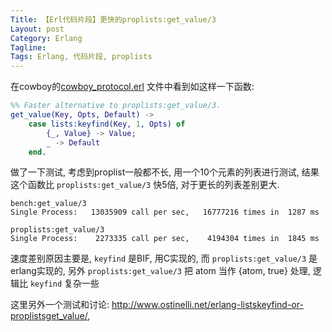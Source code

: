 ```yaml
---
Title: 【Erl代码片段】更快的proplists:get_value/3
Layout: post
Category: Erlang
Tagline: 
Tags: Erlang, 代码片段, proplists
---
```


在cowboy的[cowboy_protocol.erl](https://github.com/extend/cowboy/blob/master/src/cowboy_protocol.erl)
文件中看到如这样一下函数:

```erlang
%% Faster alternative to proplists:get_value/3.
get_value(Key, Opts, Default) ->
    case lists:keyfind(Key, 1, Opts) of
        {_, Value} -> Value;
        _ -> Default
    end.
```

做了一下测试, 考虑到proplist一般都不长, 用一个10个元素的列表进行测试,
结果这个函数比 `proplists:get_value/3` 快5倍, 对于更长的列表差别更大.

    bench:get_value/3
    Single Process:   13035909 call per sec,   16777216 times in  1287 ms

    proplists:get_value/3
    Single Process:    2273335 call per sec,    4194304 times in  1845 ms

速度差别原因主要是, `keyfind` 是BIF, 用C实现的,
而 `proplists:get_value/3` 是erlang实现的,
另外 `proplists:get_value/3` 把 atom 当作 {atom, true} 处理,
逻辑比 `keyfind` 复杂一些

这里另外一个测试和讨论:
<http://www.ostinelli.net/erlang-listskeyfind-or-proplistsget_value/>,